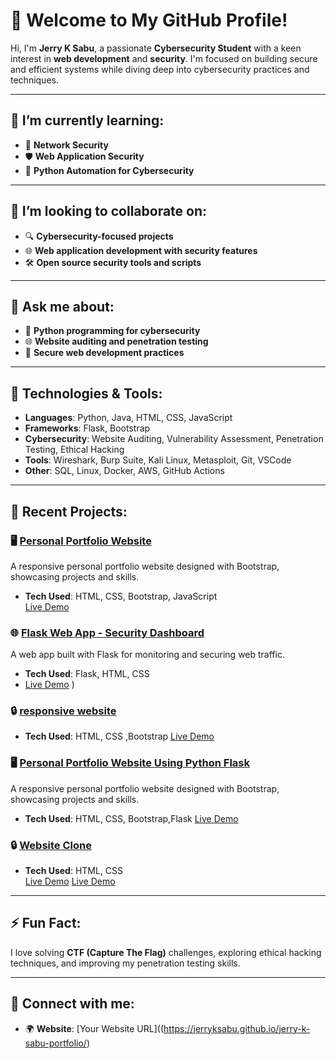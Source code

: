 # 👋 Welcome to My GitHub Profile!

Hi, I'm **Jerry K Sabu**, a passionate **Cybersecurity Student** with a keen interest in **web development** and **security**. I'm focused on building secure and efficient systems while diving deep into cybersecurity practices and techniques.

---

## 🌱 **I’m currently learning:**
- 📡 **Network Security**
- 🛡️ **Web Application Security**
- 🐍 **Python Automation for Cybersecurity**

---

## 👯 **I’m looking to collaborate on:**
- 🔍 **Cybersecurity-focused projects**
- 🌐 **Web application development with security features**
- 🛠️ **Open source security tools and scripts**

---

## 💬 **Ask me about:**
- 🐍 **Python programming for cybersecurity**
- 🌐 **Website auditing and penetration testing**
- 🔐 **Secure web development practices**

---

## 🚀 **Technologies & Tools:**
- **Languages**: Python, Java, HTML, CSS, JavaScript
- **Frameworks**: Flask, Bootstrap
- **Cybersecurity**: Website Auditing, Vulnerability Assessment, Penetration Testing, Ethical Hacking
- **Tools**: Wireshark, Burp Suite, Kali Linux, Metasploit, Git, VSCode
- **Other**: SQL, Linux, Docker, AWS, GitHub Actions

---

## 🎯 **Recent Projects:**  



### 🖥️ [Personal Portfolio Website](https://jerryksabu.github.io/jerry-k-sabu-portfolio/)
A responsive personal portfolio website designed with Bootstrap, showcasing projects and skills.

- **Tech Used**: HTML, CSS, Bootstrap, JavaScript  
[Live Demo](https://jerryksabu.github.io/jerry-k-sabu-portfolio/)



### 🌐 [Flask Web App - Security Dashboard](#)
A web app built with Flask for monitoring and securing web traffic.  
- **Tech Used**: Flask, HTML, CSS
- [Live Demo](https://github.com/jerryksabu/jerryksabu)
)


### 🔒 [responsive website](https://jerryksabu.github.io/responsive-web/)
- **Tech Used**: HTML, CSS ,Bootstrap 
[Live Demo](https://jerryksabu.github.io/responsive-web/)


### 🖥️ [Personal Portfolio Website Using Python Flask](https://jerryksabu.github.io/jerry-portfolio-using-python/)
A responsive personal portfolio website designed with Bootstrap, showcasing projects and skills.

- **Tech Used**: HTML, CSS, Bootstrap,Flask
[Live Demo](https://github.com/jerryksabu/jerry-portfolio-using-python)





### 🔒 [Website Clone](https://jerryksabu.github.io/web_clone/)
- **Tech Used**: HTML, CSS  
[Live Demo](https://jerryksabu.github.io/web_clone/)
[Live Demo](https://jerryksabu.github.io/papergrid-webclone/)



---

## ⚡ **Fun Fact:**
I love solving **CTF (Capture The Flag)** challenges, exploring ethical hacking techniques, and improving my penetration testing skills.

---

## 🤝 **Connect with me:**
- 🌍 **Website**: [Your Website URL]((https://jerryksabu.github.io/jerry-k-sabu-portfolio/)
  
